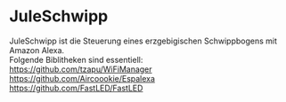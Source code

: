 # JuleSchwipp<br>
JuleSchwipp ist die Steuerung eines erzgebigischen Schwippbogens mit Amazon Alexa.<br>
Folgende Biblitheken sind essentiell:<br>
https://github.com/tzapu/WiFiManager<br>
https://github.com/Aircoookie/Espalexa<br>
https://github.com/FastLED/FastLED<br>
